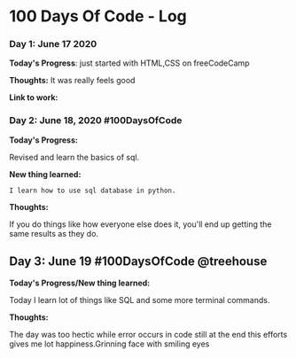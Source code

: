 # 100 Days Of Code - Log

### Day 1: June 17 2020

**Today's Progress**: just started with HTML,CSS on freeCodeCamp

**Thoughts:** It was really feels good

**Link to work:** 




### Day 2: June 18, 2020 #100DaysOfCode 

**Today's Progress:**

   Revised and learn the basics of sql.
   
 **New thing learned:**
 
    I learn how to use sql database in python. 
    
**Thoughts:**

   If you do things like how everyone else does it, you'll end up getting the same results as they do.
   
  
  
## Day 3: June 19 #100DaysOfCode @treehouse

**Today's Progress/New thing learned:**

   Today I learn lot of things like SQL and some more terminal commands.
   
**Thoughts:**

  The day was too hectic while error occurs in code still at the end this efforts gives me lot happiness.Grinning face with smiling eyes

   
